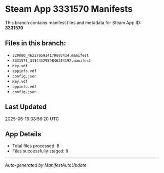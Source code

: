 # Steam App 3331570 Manifests

This branch contains manifest files and metadata for Steam App ID: **3331570**

## Files in this branch:
- `229000_4622705914179893434.manifest`
- `3331571_3114412959846204192.manifest`
- `Key.vdf`
- `appinfo.vdf`
- `config.json`
- `Key.vdf`
- `appinfo.vdf`
- `config.json`

## Last Updated
2025-06-16 08:56:20 UTC

## App Details
- Total files processed: 8
- Files successfully staged: 8

---
*Auto-generated by ManifestAutoUpdate*
